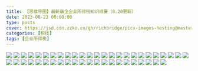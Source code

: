 ```yaml
---
title: 【思维导图】最新最全企业所得税知识纲要（8.20更新）
date: 2023-08-23 00:00:00
type: posts
cover: https://jsd.cdn.zzko.cn/gh/richbridge/picx-images-hosting@master/thumbnail/税技.jpg
categories: [税技]
tags: [企业所得税]
---
```

![](https://img.richfan.site/tax/【思维导图】最新最全企业所得税知识纲要（8.20更新）/【思维导图】最新最全企业所得税知识纲要（8.20更新）_1.webp)
![](https://img.richfan.site/tax/【思维导图】最新最全企业所得税知识纲要（8.20更新）/【思维导图】最新最全企业所得税知识纲要（8.20更新）_2.webp)
![](https://img.richfan.site/tax/【思维导图】最新最全企业所得税知识纲要（8.20更新）/【思维导图】最新最全企业所得税知识纲要（8.20更新）_3.webp)
![](https://img.richfan.site/tax/【思维导图】最新最全企业所得税知识纲要（8.20更新）/【思维导图】最新最全企业所得税知识纲要（8.20更新）_4.webp)
![](https://img.richfan.site/tax/【思维导图】最新最全企业所得税知识纲要（8.20更新）/【思维导图】最新最全企业所得税知识纲要（8.20更新）_5.webp)
![](https://img.richfan.site/tax/【思维导图】最新最全企业所得税知识纲要（8.20更新）/【思维导图】最新最全企业所得税知识纲要（8.20更新）_6.webp)
![](https://img.richfan.site/tax/【思维导图】最新最全企业所得税知识纲要（8.20更新）/【思维导图】最新最全企业所得税知识纲要（8.20更新）_7.webp)
![](https://img.richfan.site/tax/【思维导图】最新最全企业所得税知识纲要（8.20更新）/【思维导图】最新最全企业所得税知识纲要（8.20更新）_8.webp)
![](https://img.richfan.site/tax/【思维导图】最新最全企业所得税知识纲要（8.20更新）/【思维导图】最新最全企业所得税知识纲要（8.20更新）_9.webp)
![](https://img.richfan.site/tax/【思维导图】最新最全企业所得税知识纲要（8.20更新）/【思维导图】最新最全企业所得税知识纲要（8.20更新）_10.webp)
![](https://img.richfan.site/tax/【思维导图】最新最全企业所得税知识纲要（8.20更新）/【思维导图】最新最全企业所得税知识纲要（8.20更新）_11.webp)
![](https://img.richfan.site/tax/【思维导图】最新最全企业所得税知识纲要（8.20更新）/【思维导图】最新最全企业所得税知识纲要（8.20更新）_12.webp)
![](https://img.richfan.site/tax/【思维导图】最新最全企业所得税知识纲要（8.20更新）/【思维导图】最新最全企业所得税知识纲要（8.20更新）_13.webp)
![](https://img.richfan.site/tax/【思维导图】最新最全企业所得税知识纲要（8.20更新）/【思维导图】最新最全企业所得税知识纲要（8.20更新）_14.webp)
![](https://img.richfan.site/tax/【思维导图】最新最全企业所得税知识纲要（8.20更新）/【思维导图】最新最全企业所得税知识纲要（8.20更新）_15.webp)
![](https://img.richfan.site/tax/【思维导图】最新最全企业所得税知识纲要（8.20更新）/【思维导图】最新最全企业所得税知识纲要（8.20更新）_16.webp)
![](https://img.richfan.site/tax/【思维导图】最新最全企业所得税知识纲要（8.20更新）/【思维导图】最新最全企业所得税知识纲要（8.20更新）_17.webp)
![](https://img.richfan.site/tax/【思维导图】最新最全企业所得税知识纲要（8.20更新）/【思维导图】最新最全企业所得税知识纲要（8.20更新）_18.webp)
![](https://img.richfan.site/tax/【思维导图】最新最全企业所得税知识纲要（8.20更新）/【思维导图】最新最全企业所得税知识纲要（8.20更新）_19.webp)
![](https://img.richfan.site/tax/【思维导图】最新最全企业所得税知识纲要（8.20更新）/【思维导图】最新最全企业所得税知识纲要（8.20更新）_20.webp)
![](https://img.richfan.site/tax/【思维导图】最新最全企业所得税知识纲要（8.20更新）/【思维导图】最新最全企业所得税知识纲要（8.20更新）_21.webp)
![](https://img.richfan.site/tax/【思维导图】最新最全企业所得税知识纲要（8.20更新）/【思维导图】最新最全企业所得税知识纲要（8.20更新）_22.webp)
![](https://img.richfan.site/tax/【思维导图】最新最全企业所得税知识纲要（8.20更新）/【思维导图】最新最全企业所得税知识纲要（8.20更新）_23.webp)
![](https://img.richfan.site/tax/【思维导图】最新最全企业所得税知识纲要（8.20更新）/【思维导图】最新最全企业所得税知识纲要（8.20更新）_24.webp)
![](https://img.richfan.site/tax/【思维导图】最新最全企业所得税知识纲要（8.20更新）/【思维导图】最新最全企业所得税知识纲要（8.20更新）_25.webp)
![](https://img.richfan.site/tax/【思维导图】最新最全企业所得税知识纲要（8.20更新）/【思维导图】最新最全企业所得税知识纲要（8.20更新）_26.webp)
![](https://img.richfan.site/tax/【思维导图】最新最全企业所得税知识纲要（8.20更新）/【思维导图】最新最全企业所得税知识纲要（8.20更新）_27.webp)
![](https://img.richfan.site/tax/【思维导图】最新最全企业所得税知识纲要（8.20更新）/【思维导图】最新最全企业所得税知识纲要（8.20更新）_28.webp)
![](https://img.richfan.site/tax/【思维导图】最新最全企业所得税知识纲要（8.20更新）/【思维导图】最新最全企业所得税知识纲要（8.20更新）_29.webp)
![](https://img.richfan.site/tax/【思维导图】最新最全企业所得税知识纲要（8.20更新）/【思维导图】最新最全企业所得税知识纲要（8.20更新）_30.webp)
![](https://img.richfan.site/tax/【思维导图】最新最全企业所得税知识纲要（8.20更新）/【思维导图】最新最全企业所得税知识纲要（8.20更新）_31.webp)
![](https://img.richfan.site/tax/【思维导图】最新最全企业所得税知识纲要（8.20更新）/【思维导图】最新最全企业所得税知识纲要（8.20更新）_32.webp)
![](https://img.richfan.site/tax/【思维导图】最新最全企业所得税知识纲要（8.20更新）/【思维导图】最新最全企业所得税知识纲要（8.20更新）_33.webp)
![](https://img.richfan.site/tax/【思维导图】最新最全企业所得税知识纲要（8.20更新）/【思维导图】最新最全企业所得税知识纲要（8.20更新）_34.webp)
![](https://img.richfan.site/tax/【思维导图】最新最全企业所得税知识纲要（8.20更新）/【思维导图】最新最全企业所得税知识纲要（8.20更新）_35.webp)
![](https://img.richfan.site/tax/【思维导图】最新最全企业所得税知识纲要（8.20更新）/【思维导图】最新最全企业所得税知识纲要（8.20更新）_36.webp)
![](https://img.richfan.site/tax/【思维导图】最新最全企业所得税知识纲要（8.20更新）/【思维导图】最新最全企业所得税知识纲要（8.20更新）_37.webp)
![](https://img.richfan.site/tax/【思维导图】最新最全企业所得税知识纲要（8.20更新）/【思维导图】最新最全企业所得税知识纲要（8.20更新）_38.webp)
![](https://img.richfan.site/tax/【思维导图】最新最全企业所得税知识纲要（8.20更新）/【思维导图】最新最全企业所得税知识纲要（8.20更新）_39.webp)
![](https://img.richfan.site/tax/【思维导图】最新最全企业所得税知识纲要（8.20更新）/【思维导图】最新最全企业所得税知识纲要（8.20更新）_40.webp)
![](https://img.richfan.site/tax/【思维导图】最新最全企业所得税知识纲要（8.20更新）/【思维导图】最新最全企业所得税知识纲要（8.20更新）_41.webp)
![](https://img.richfan.site/tax/【思维导图】最新最全企业所得税知识纲要（8.20更新）/【思维导图】最新最全企业所得税知识纲要（8.20更新）_42.webp)
![](https://img.richfan.site/tax/【思维导图】最新最全企业所得税知识纲要（8.20更新）/【思维导图】最新最全企业所得税知识纲要（8.20更新）_43.webp)
![](https://img.richfan.site/tax/【思维导图】最新最全企业所得税知识纲要（8.20更新）/【思维导图】最新最全企业所得税知识纲要（8.20更新）_44.webp)
![](https://img.richfan.site/tax/【思维导图】最新最全企业所得税知识纲要（8.20更新）/【思维导图】最新最全企业所得税知识纲要（8.20更新）_45.webp)
![](https://img.richfan.site/tax/【思维导图】最新最全企业所得税知识纲要（8.20更新）/【思维导图】最新最全企业所得税知识纲要（8.20更新）_46.webp)
![](https://img.richfan.site/tax/【思维导图】最新最全企业所得税知识纲要（8.20更新）/【思维导图】最新最全企业所得税知识纲要（8.20更新）_47.webp)
